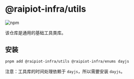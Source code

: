 # @raipiot-infra/utils

![npm](https://img.shields.io/npm/v/@raipiot-infra/utils?logo=npm&label=utils&registry_uri=http%3A%2F%2Fnpm-registry.raipiot.com%3A4873)

该仓库是通用的基础工具类库。

## 安装

```bash
pnpm add @raipiot-infra/utils @raipiot-infra/enums dayjs
```

注意：工具库的时间处理依赖于 `dayjs`，所以需要安装 `dayjs`。
